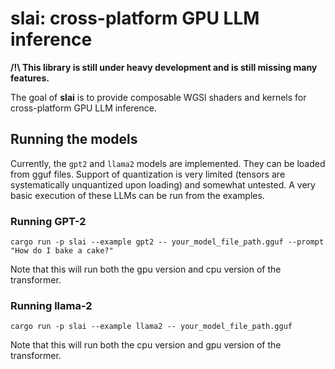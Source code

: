 # slai: cross-platform GPU LLM inference

**/!\ This library is still under heavy development and is still missing many features.**

The goal of **slai** is to provide composable WGSl shaders and kernels for cross-platform GPU LLM inference.

## Running the models

Currently, the `gpt2` and `llama2` models are implemented. They can be loaded from gguf files. Support of quantization
is very limited (tensors are systematically unquantized upon loading) and somewhat untested. A very basic execution
of these LLMs can be run from the examples.

### Running GPT-2

```shell
cargo run -p slai --example gpt2 -- your_model_file_path.gguf --prompt "How do I bake a cake?"
```

Note that this will run both the gpu version and cpu version of the transformer.

### Running llama-2

```shell
cargo run -p slai --example llama2 -- your_model_file_path.gguf
```

Note that this will run both the cpu version and gpu version of the transformer.